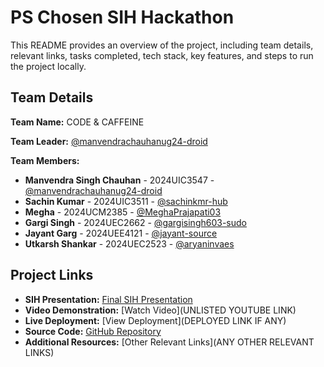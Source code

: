 # PS Chosen SIH Hackathon

This README provides an overview of the project, including team details, relevant links, tasks completed, tech stack, key features, and steps to run the project locally.

## Team Details

**Team Name:** CODE & CAFFEINE

**Team Leader:** [@manvendrachauhanug24-droid](https://github.com/manvendrachauhanug24-droid)

**Team Members:**

- **Manvendra Singh Chauhan** - 2024UIC3547 - [@manvendrachauhanug24-droid](https://github.com/manvendrachauhanug24-droid)
- **Sachin Kumar** - 2024UIC3511 - [@sachinkmr-hub](https://github.com/sachinkmr-hub)
- **Megha** - 2024UCM2385 - [@MeghaPrajapati03](https://github.com/MeghaPrajapati03)
- **Gargi Singh** - 2024UEC2662 - [@gargisingh603-sudo](https://github.com/gargisingh603-sudo)
- **Jayant Garg** - 2024UEE4121 - [@jayant-source](https://github.com/jayant-source)
- **Utkarsh Shankar** - 2024UEC2523 - [@aryaninvaes](https://github.com/aryaninvaes)

## Project Links

- **SIH Presentation:** [Final SIH Presentation](https://drive.google.com/file/d/1B85CpECkpVnIFVHcWQrAtNDSgoAoIhPe/view?usp=drive_link)
- **Video Demonstration:** [Watch Video](UNLISTED YOUTUBE LINK)
- **Live Deployment:** [View Deployment](DEPLOYED LINK IF ANY)
- **Source Code:** [GitHub Repository](https://github.com/manvendrachauhanug24-droid/SIH_2025_Jharkhand_tourism)
- **Additional Resources:** [Other Relevant Links](ANY OTHER RELEVANT LINKS)